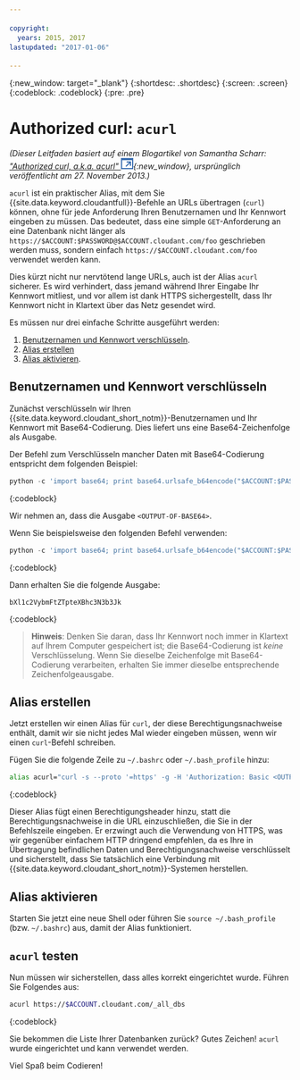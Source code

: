 ```yaml
---

copyright:
  years: 2015, 2017
lastupdated: "2017-01-06"

---
```


{:new_window: target="_blank"}
{:shortdesc: .shortdesc}
{:screen: .screen}
{:codeblock: .codeblock}
{:pre: .pre}

# Authorized curl: `acurl`

_(Dieser Leitfaden basiert auf einem Blogartikel von Samantha Scharr: [
"Authorized curl, a.k.a. acurl" ![Symbol für externen Link](../images/launch-glyph.svg "Symbol für externen Link")](https://cloudant.com/blog/authorized-curl-a-k-a-acurl/){:new_window},
ursprünglich veröffentlicht am 27. November 2013.)_

`acurl` ist ein praktischer Alias, mit dem Sie {{site.data.keyword.cloudantfull}}-Befehle an URLs
übertragen (`curl`) können, ohne für jede Anforderung Ihren Benutzernamen und Ihr Kennwort eingeben zu  müssen.
Das bedeutet, dass eine simple `GET`-Anforderung an eine Datenbank nicht länger als
`https://$ACCOUNT:$PASSWORD@$ACCOUNT.cloudant.com/foo` geschrieben werden muss,
sondern einfach `https://$ACCOUNT.cloudant.com/foo` verwendet werden kann.

Dies kürzt nicht nur nervtötend lange URLs, auch ist der Alias `acurl` sicherer.
Es wird verhindert, dass jemand während Ihrer Eingabe Ihr Kennwort mitliest, und vor allem ist dank HTTPS sichergestellt, dass Ihr Kennwort nicht in Klartext über das Netz gesendet wird.

Es müssen nur drei einfache Schritte ausgeführt werden:

1.	[Benutzernamen und Kennwort verschlüsseln](#encode-username-and-password).
2.	[Alias erstellen](#create-an-alias)
3.	[Alias aktivieren](#activate-the-alias).

## Benutzernamen und Kennwort verschlüsseln

Zunächst verschlüsseln wir Ihren {{site.data.keyword.cloudant_short_notm}}-Benutzernamen und Ihr Kennwort mit Base64-Codierung.
Dies liefert uns eine Base64-Zeichenfolge als Ausgabe.

Der Befehl zum Verschlüsseln mancher Daten mit Base64-Codierung entspricht dem folgenden Beispiel:

```python
python -c 'import base64; print base64.urlsafe_b64encode("$ACCOUNT:$PASSWORD")'
```
{:codeblock}

Wir nehmen an, dass die Ausgabe `<OUTPUT-OF-BASE64>`.

Wenn Sie beispielsweise den folgenden Befehl verwenden:

```python
python -c 'import base64; print base64.urlsafe_b64encode("$ACCOUNT:$PASSWORD")'
```
{:codeblock}

Dann erhalten Sie die folgende Ausgabe:

```
bXl1c2VybmFtZTpteXBhc3N3b3Jk
```
{:codeblock}

>	**Hinweis**: Denken Sie daran, dass Ihr Kennwort noch immer in Klartext auf Ihrem Computer gespeichert ist;
	die Base64-Codierung ist _keine_ Verschlüsselung.
	Wenn Sie dieselbe Zeichenfolge mit Base64-Codierung verarbeiten,
	erhalten Sie immer dieselbe entsprechende Zeichenfolgeausgabe.

## Alias erstellen

Jetzt erstellen wir einen Alias für `curl`, der diese Berechtigungsnachweise enthält, damit wir sie nicht jedes Mal wieder eingeben müssen,
wenn wir einen `curl`-Befehl schreiben.

Fügen Sie die folgende Zeile zu `~/.bashrc` oder `~/.bash_profile` hinzu:

```sh
alias acurl="curl -s --proto '=https' -g -H 'Authorization: Basic <OUTPUT-OF-BASE64>'"
```
{:codeblock}

Dieser Alias fügt einen Berechtigungsheader hinzu, statt die Berechtigungsnachweise in die URL einzuschließen, die Sie in der Befehlszeile eingeben.
Er erzwingt auch die Verwendung von HTTPS, was wir gegenüber einfachem HTTP dringend empfehlen, da es Ihre in Übertragung
befindlichen Daten und Berechtigungsnachweise verschlüsselt und sicherstellt, dass Sie tatsächlich eine Verbindung mit
{{site.data.keyword.cloudant_short_notm}}-Systemen herstellen.

## Alias aktivieren

Starten Sie jetzt eine neue Shell oder führen Sie `source ~/.bash_profile` (bzw. `~/.bashrc`) aus, damit der Alias funktioniert.

## `acurl` testen

Nun müssen wir sicherstellen, dass alles korrekt eingerichtet wurde.
Führen Sie Folgendes aus:

```sh
acurl https://$ACCOUNT.cloudant.com/_all_dbs
```
{:codeblock}

Sie bekommen die Liste Ihrer Datenbanken zurück? Gutes Zeichen!
`acurl` wurde eingerichtet und kann verwendet werden.

Viel Spaß beim Codieren!
